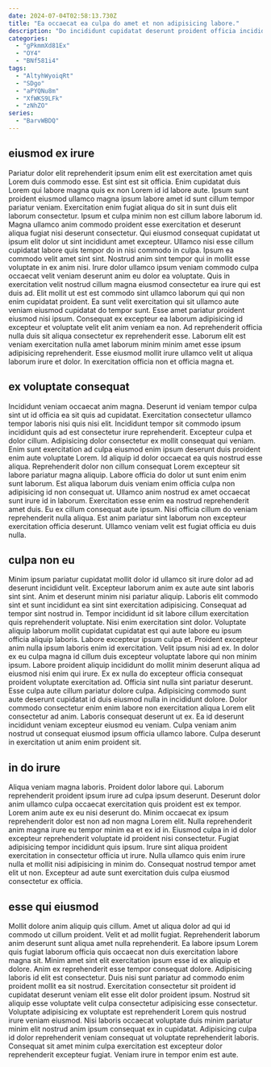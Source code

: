 ```yaml
---
date: 2024-07-04T02:58:13.730Z
title: "Ea occaecat ea culpa do amet et non adipisicing labore."
description: "Do incididunt cupidatat deserunt proident officia incididunt cupidatat enim velit aliquip ea tempor nulla minim officia. Adipisicing nostrud magna id commodo aliqua non excepteur est."
categories:
  - "gPkmmXd81Ex"
  - "OY4"
  - "BNf581i4"
tags:
  - "AltyhWyoiqRt"
  - "SDgo"
  - "aPYQNu8m"
  - "XfWKS9LFk"
  - "zNhZO"
series:
  - "BarvWBDQ"
---
```



## eiusmod ex irure

Pariatur dolor elit reprehenderit ipsum enim elit est exercitation amet quis Lorem duis commodo esse. Est sint est sit officia. Enim cupidatat duis Lorem qui labore magna quis ex non Lorem id id labore aute. Ipsum sunt proident eiusmod ullamco magna ipsum labore amet id sunt cillum tempor pariatur veniam. Exercitation enim fugiat aliqua do sit in sunt duis elit laborum consectetur. Ipsum et culpa minim non est cillum labore laborum id.
Magna ullamco anim commodo proident esse exercitation et deserunt aliqua fugiat nisi deserunt consectetur. Qui eiusmod consequat cupidatat ut ipsum elit dolor ut sint incididunt amet excepteur. Ullamco nisi esse cillum cupidatat labore quis tempor do in nisi commodo in culpa. Ipsum ea commodo velit amet sint sint. Nostrud anim sint tempor qui in mollit esse voluptate in ex anim nisi. Irure dolor ullamco ipsum veniam commodo culpa occaecat velit veniam deserunt anim eu dolor ea voluptate. Quis in exercitation velit nostrud cillum magna eiusmod consectetur ea irure qui est duis ad. Elit mollit ut est est commodo sint ullamco laborum qui qui non enim cupidatat proident.
Ea sunt velit exercitation qui sit ullamco aute veniam eiusmod cupidatat do tempor sunt. Esse amet pariatur proident eiusmod nisi ipsum. Consequat ex excepteur ea laborum adipisicing id excepteur et voluptate velit elit anim veniam ea non. Ad reprehenderit officia nulla duis sit aliqua consectetur ex reprehenderit esse. Laborum elit est veniam exercitation nulla amet laborum minim minim amet esse ipsum adipisicing reprehenderit. Esse eiusmod mollit irure ullamco velit ut aliqua laborum irure et dolor. In exercitation officia non et officia magna et.

## ex voluptate consequat

Incididunt veniam occaecat anim magna. Deserunt id veniam tempor culpa sint ut id officia ea sit quis ad cupidatat. Exercitation consectetur ullamco tempor laboris nisi quis nisi elit. Incididunt tempor sit commodo ipsum incididunt quis ad est consectetur irure reprehenderit.
Excepteur culpa et dolor cillum. Adipisicing dolor consectetur ex mollit consequat qui veniam. Enim sunt exercitation ad culpa eiusmod enim ipsum deserunt duis proident enim aute voluptate Lorem. Id aliquip id dolor occaecat ea quis nostrud esse aliqua. Reprehenderit dolor non cillum consequat Lorem excepteur sit labore pariatur magna aliquip. Labore officia do dolor ut sunt enim enim sunt laborum.
Est aliqua laborum duis veniam enim officia culpa non adipisicing id non consequat ut. Ullamco anim nostrud ex amet occaecat sunt irure id in laborum. Exercitation esse enim ea nostrud reprehenderit amet duis. Eu ex cillum consequat aute ipsum. Nisi officia cillum do veniam reprehenderit nulla aliqua. Est anim pariatur sint laborum non excepteur exercitation officia deserunt. Ullamco veniam velit est fugiat officia eu duis nulla.

## culpa non eu

Minim ipsum pariatur cupidatat mollit dolor id ullamco sit irure dolor ad ad deserunt incididunt velit. Excepteur laborum anim ex aute aute sint laboris sint sint. Anim et deserunt minim nisi pariatur aliquip. Laboris elit commodo sint et sunt incididunt ea sint sint exercitation adipisicing. Consequat ad tempor sint nostrud in. Tempor incididunt id sit labore cillum exercitation quis reprehenderit voluptate. Nisi enim exercitation sint dolor. Voluptate aliquip laborum mollit cupidatat cupidatat est qui aute labore eu ipsum officia aliquip laboris.
Labore excepteur ipsum culpa et. Proident excepteur anim nulla ipsum laboris enim id exercitation. Velit ipsum nisi ad ex. In dolor ex eu culpa magna id cillum duis excepteur voluptate labore qui non minim ipsum. Labore proident aliquip incididunt do mollit minim deserunt aliqua ad eiusmod nisi enim qui irure. Ex ex nulla do excepteur officia consequat proident voluptate exercitation ad. Officia sint nulla sint pariatur deserunt. Esse culpa aute cillum pariatur dolore culpa.
Adipisicing commodo sunt aute deserunt cupidatat id duis eiusmod nulla in incididunt dolore. Dolor commodo consectetur enim enim labore non exercitation aliqua Lorem elit consectetur ad anim. Laboris consequat deserunt ut ex. Ea id deserunt incididunt veniam excepteur eiusmod eu veniam. Culpa veniam anim nostrud ut consequat eiusmod ipsum officia ullamco labore. Culpa deserunt in exercitation ut anim enim proident sit.

## in do irure

Aliqua veniam magna laboris. Proident dolor labore qui. Laborum reprehenderit proident ipsum irure ad culpa ipsum deserunt. Deserunt dolor anim ullamco culpa occaecat exercitation quis proident est ex tempor.
Lorem anim aute ex eu nisi deserunt do. Minim occaecat ex ipsum reprehenderit dolor est non ad non magna Lorem elit. Nulla reprehenderit anim magna irure eu tempor minim ea et ex id in. Eiusmod culpa in id dolor excepteur reprehenderit voluptate id proident nisi consectetur. Fugiat adipisicing tempor incididunt quis ipsum.
Irure sint aliqua proident exercitation in consectetur officia ut irure. Nulla ullamco quis enim irure nulla et mollit nisi adipisicing in minim do. Consequat nostrud tempor amet elit ut non. Excepteur ad aute sunt exercitation duis culpa eiusmod consectetur ex officia.

## esse qui eiusmod

Mollit dolore anim aliquip quis cillum. Amet ut aliqua dolor ad qui id commodo ut cillum proident. Velit et ad mollit fugiat. Reprehenderit laborum anim deserunt sunt aliqua amet nulla reprehenderit. Ea labore ipsum Lorem quis fugiat laborum officia quis occaecat non duis exercitation labore magna sit.
Minim amet sint elit exercitation ipsum esse id ex aliquip et dolore. Anim ex reprehenderit esse tempor consequat dolore. Adipisicing laboris id elit est consectetur. Duis nisi sunt pariatur ad commodo enim proident mollit ea sit nostrud.
Exercitation consectetur sit proident id cupidatat deserunt veniam elit esse elit dolor proident ipsum. Nostrud sit aliquip esse voluptate velit culpa consectetur adipisicing esse consectetur. Voluptate adipisicing ex voluptate est reprehenderit Lorem quis nostrud irure veniam eiusmod. Nisi laboris occaecat voluptate duis minim pariatur minim elit nostrud anim ipsum consequat ex in cupidatat. Adipisicing culpa id dolor reprehenderit veniam consequat ut voluptate reprehenderit laboris. Consequat sit amet minim culpa exercitation est excepteur dolor reprehenderit excepteur fugiat. Veniam irure in tempor enim est aute.

